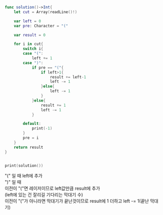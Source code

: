 ```swift
func solution()->Int{
    let cut = Array(readLine()!)

    var left = 0
    var pre: Character = "("

    var result = 0

    for i in cut{
        switch i{
        case "(":
            left += 1
        case ")":
            if pre == "("{
                if left>1{
                    result += left-1
                    left -= 1
                }else{
                    left -= 1
                }
            }else{
                result += 1
                left -= 1
            }

        default:
            print(-1)
        }
        pre = i
    }
    return result
}


print(solution())
```

"(" 일 때 left에 추가  
")" 일 때  
이전이 "("면 레이저이므로 left값만큼 result에 추가  
(left에 있는 건 잘리길 기다리는 막대기 수)  
이전이 "("가 아니라면 막대기가 끝난것이므로 result에 1 더하고 left -= 1(끝난 막대기)
